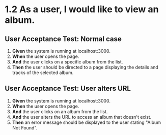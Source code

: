# 1.2 As a user, I would like to view an album.

## User Acceptance Test: Normal case

1. **Given** the system is running at localhost:3000.
2. **When** the user opens the page.
3. **And** the user clicks on a specific album from the list.
4. **Then** the user should be directed to a page displaying the details and tracks of the selected album.

## User Acceptance Test: User alters URL

1. **Given** the system is running at localhost:3000.
2. **When** the user opens the page.
3. **And** the user clicks on an album from the list.
4. **And** the user alters the URL to access an album that doesn't exist.
5. **Then** an error message should be displayed to the user stating "Album Not Found".

